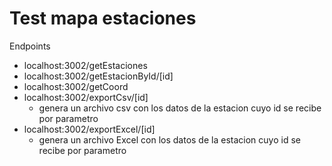 # Test mapa estaciones

 Endpoints

 - localhost:3002/getEstaciones
 - localhost:3002/getEstacionById/[id]
 - localhost:3002/getCoord
 - localhost:3002/exportCsv/[id]
    -   genera un archivo csv con los datos de la estacion cuyo id se recibe por parametro
 - localhost:3002/exportExcel/[id]
    -   genera un archivo Excel con los datos de la estacion cuyo id se recibe por parametro